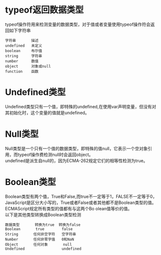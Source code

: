 # typeof返回数据类型
typeof操作符用来检测变量的数据类型，对于值或者变量使用typeof操作符会返回如下字符串

    字符串       描述
    undefined   未定义
    boolean     布尔值
    string      字符串
    number      数值
    object      对象或null
    function    函数

# Undefined类型

Undefined类型只有一个值，即特殊的undefined,在使用var声明变量，但没有对其初始化时，这个变量的值就是undefined。

# Null类型
Null类型是一个只有一个值的数据类型，即特殊的值null，它表示一个空对象引用，而typeof操作费检测null时会返回object。  
undefined是派生自null的，因为ECMA-262规定它们的相等性检测为true。

# Boolean类型
Boolean类型有两个值，True和False,而true不一定等于1，FALSE不一定等于0，JavaScript是区分大小写的，True或者False或者其他都不是Boolean类型的值。    
ECMAScript规定所有类型的值都有与这两个Bo olean值等价的值。     
以下是其他类型转换成Boolean类型检测   

	数据类型       转换为true  转换为false
	Boolean		  true        false
	String       任何非空字符   空字符串
	Number       任何非零字值   0和NaN
	Object       任何对象       null
    Undefined                 undefined
  